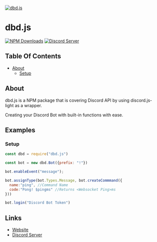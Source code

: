   <br />
    <p>
    <a href="https://dbd.leref.ga"><img src="https://cdn.discordapp.com/attachments/804505335397744650/816746774571515914/dbdjs.png" alt="dbd.js" /></a>
  </p>

# dbd.js
[![NPM Downloads](https://img.shields.io/npm/dt/dbd.js.svg?maxAge=3600)](https://www.npmjs.com/package/dbd.js)
[![Discord Server](https://img.shields.io/discord/773352845738115102?color=7289da&logo=discord&logoColor=white)](https://dbd.js.org/invite)
## Table Of Contents
- [About](#about)
  - [Setup](#setup)

## About
dbd.js is a NPM package that is covering Discord API by using discord.js-light as a wrapper.
<br>

Creating your Discord Bot with built-in functions with ease.
 </br>

## Examples

### Setup
```js
const dbd = require("dbd.js")

const bot = new dbd.Bot({prefix: "!"})

bot.enableEvent("message");

bot.assignType(bot.Types.Message, bot.createCommmand({
  name:"ping", //Command Name
  code:"Pong! $pingms" //Returns <Websocket Ping>ms
}))

bot.login("Discord Bot Token")
```



## Links
- [Website](https://dbd.js.org)
- [Discord Server](https://dbd.js.org/invite)